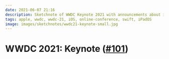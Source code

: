 ```yaml
---
date: 2021-06-07 21:16
description: Sketchnote of WWDC Keynote 2021 with announcements about iOS 15, iPadOS 15, macOS Monterey and more
tags: apple, wwdc, wwdc-21, iOS, online-conference, swift, iPadOS
image: images/sketchnotes/wwdc21-keynote-small.jpg
---
```


# WWDC 2021: Keynote ([#101](https://developer.apple.com/wwdc21/101))
